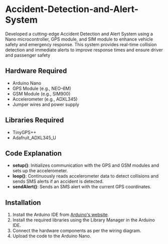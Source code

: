 # Accident-Detection-and-Alert-System
Developed a cutting-edge Accident Detection and Alert System using a Nano microcontroller, GPS module, and SIM module to enhance vehicle safety and emergency response. This system provides real-time collision detection and immediate alerts to improve response times and ensure driver and passenger safety

## Hardware Required
- Arduino Nano
- GPS Module (e.g., NEO-6M)
- GSM Module (e.g., SIM900)
- Accelerometer (e.g., ADXL345)
- Jumper wires and power supply

## Libraries Required
- TinyGPS++
- Adafruit_ADXL345_U

## Code Explanation
- **setup()**: Initializes communication with the GPS and GSM modules and sets up the accelerometer.
- **loop()**: Continuously reads accelerometer data to detect collisions and sends SMS alerts if an accident is detected.
- **sendAlert()**: Sends an SMS alert with the current GPS coordinates.

## Installation
1. Install the Arduino IDE from [Arduino's website](https://www.arduino.cc/en/software).
2. Install the required libraries using the Library Manager in the Arduino IDE.
3. Connect the hardware components as per the wiring diagram.
4. Upload the code to the Arduino Nano.
